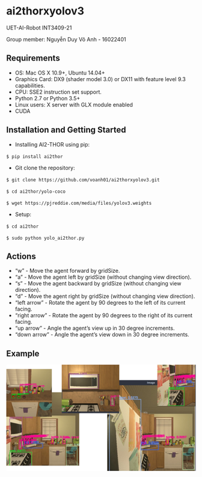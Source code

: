 # ai2thorxyolov3
UET-AI-Robot INT3409-21

Group member: Nguyễn Duy Võ Anh - 16022401

## Requirements
* OS: Mac OS X 10.9+, Ubuntu 14.04+
* Graphics Card: DX9 (shader model 3.0) or DX11 with feature 	level 9.3 capabilities.
* CPU: SSE2 instruction set support.
* Python 2.7 or Python 3.5+
* Linux users: X server with GLX module enabled
* CUDA

## Installation and Getting Started
* Installing AI2-THOR using pip:

`$ pip install ai2thor`

* Git clone the repository:

`$ git clone https://github.com/voanh01/ai2thorxyolov3.git`

`$ cd ai2thor/yolo-coco`

`$ wget https://pjreddie.com/media/files/yolov3.weights`

* Setup:

`$ cd ai2thor`

`$ sudo python yolo_ai2thor.py`

## Actions

* “w” - Move the agent forward by gridSize.
* “a” - Move the agent left by gridSize (without changing view direction).
* “s” - Move the agent backward by gridSize (without changing view direction).
* “d” - Move the agent right by gridSize (without changing view direction).
* “left arrow” - Rotate the agent by 90 degrees to the left of its current facing.
* “right arrow” - Rotate the agent by 90 degrees to the right of its current facing.
* “up arrow” - Angle the agent’s view up in 30 degree increments.
* “down arrow” - Angle the agent’s view down in 30 degree increments.
## Example
![Demo](/demo.png)
